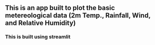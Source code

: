 ## This is an app built to plot the basic metereological data (2m Temp., Rainfall, Wind, and Relative Humidity)
### This is built using streamlit
